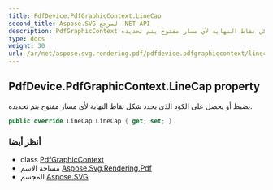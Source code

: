 ```yaml
---
title: PdfDevice.PdfGraphicContext.LineCap
second_title: Aspose.SVG لمرجع .NET API
description: PdfGraphicContext ملكية. يضبط أو يحصل على الكود الذي يحدد شكل نقاط النهاية لأي مسار مفتوح يتم تحديده.
type: docs
weight: 30
url: /ar/net/aspose.svg.rendering.pdf/pdfdevice.pdfgraphiccontext/linecap/
---
```

## PdfDevice.PdfGraphicContext.LineCap property

يضبط أو يحصل على الكود الذي يحدد شكل نقاط النهاية لأي مسار مفتوح يتم تحديده.

```csharp
public override LineCap LineCap { get; set; }
```

### أنظر أيضا

* class [PdfGraphicContext](../)
* مساحة الاسم [Aspose.Svg.Rendering.Pdf](../../pdfdevice.pdfgraphiccontext/)
* المجسم [Aspose.SVG](../../../)


